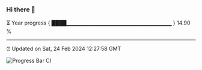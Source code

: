 ### Hi there 👋

⏳ Year progress { ████▁▁▁▁▁▁▁▁▁▁▁▁▁▁▁▁▁▁▁▁▁▁▁▁▁▁ } 14.90 %

---

⏰ Updated on Sat, 24 Feb 2024 12:27:58 GMT

![Progress Bar CI](https://github.com/ZhaoGui/ZhaoGui/workflows/Progress%20Bar%20CI/badge.svg)
